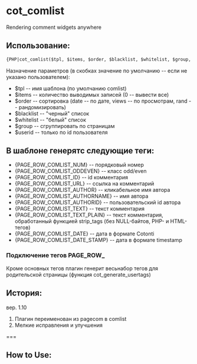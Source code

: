 # cot_comlist
Rendering comment widgets anywhere

## Использование:

```html
{PHP|cot_comlist($tpl, $items, $order, $blacklist, $whitelist, $group, $userid)}
```

Назначение параметров (в скобках значение по умолчанию -- если не указано пользователем):
* $tpl -- имя шаблона (по умолчанию comlist)
* $items -- количество выводимых записей (0 -- вывести все)
* $order -- сортировка (date -- по дате, views -- по просмотрам, rand -- рандомизировать)
* $blacklist -- "черный" список
* $whitelist -- "белый" список
* $group -- сгруппировать по страницам
* $userid -- только по id пользователя

## В шаблоне генерятс следующие теги:

* {PAGE_ROW_COMLIST_NUM} -- порядковый номер
* {PAGE_ROW_COMLIST_ODDEVEN} -- класс odd/even
* {PAGE_ROW_COMLIST_ID} -- id комментария
* {PAGE_ROW_COMLIST_URL} -- ссылка на комментарий
* {PAGE_ROW_COMLIST_AUTHOR} -- кликабельное имя автора
* {PAGE_ROW_COMLIST_AUTHORNAME} -- имя автора
* {PAGE_ROW_COMLIST_AUTHORID} -- пользовательский id автора
* {PAGE_ROW_COMLIST_TEXT} -- текст комментария
* {PAGE_ROW_COMLIST_TEXT_PLAIN} -- текст комментария, обработанный функцией strip_tags (без NULL-байтов, PHP- и HTML-тегов)
* {PAGE_ROW_COMLIST_DATE} -- дата в формате Cotonti
* {PAGE_ROW_COMLIST_DATE_STAMP} -- дата в формате timestamp

### Подключение тегов PAGE_ROW_

Кроме основных тегов плагин генерит весьнабор тегов для родительской страницы (функция cot_generate_usertags)


## История:

вер. 1.10
1. Плагин переименован из pagecom в comlist
2. Мелкие исправления и улучшения

===

## How to Use:

